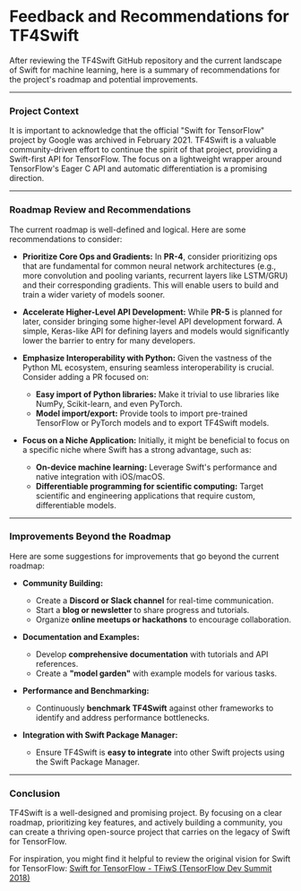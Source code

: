 # Feedback and Recommendations for TF4Swift

After reviewing the TF4Swift GitHub repository and the current landscape of Swift for machine learning, here is a summary of recommendations for the project's roadmap and potential improvements.

---

### Project Context

It is important to acknowledge that the official "Swift for TensorFlow" project by Google was archived in February 2021. TF4Swift is a valuable community-driven effort to continue the spirit of that project, providing a Swift-first API for TensorFlow. The focus on a lightweight wrapper around TensorFlow's Eager C API and automatic differentiation is a promising direction.

---

### Roadmap Review and Recommendations

The current roadmap is well-defined and logical. Here are some recommendations to consider:

* **Prioritize Core Ops and Gradients:** In **PR-4**, consider prioritizing ops that are fundamental for common neural network architectures (e.g., more convolution and pooling variants, recurrent layers like LSTM/GRU) and their corresponding gradients. This will enable users to build and train a wider variety of models sooner.

* **Accelerate Higher-Level API Development:** While **PR-5** is planned for later, consider bringing some higher-level API development forward. A simple, Keras-like API for defining layers and models would significantly lower the barrier to entry for many developers.

* **Emphasize Interoperability with Python:** Given the vastness of the Python ML ecosystem, ensuring seamless interoperability is crucial. Consider adding a PR focused on:
    * **Easy import of Python libraries:** Make it trivial to use libraries like NumPy, Scikit-learn, and even PyTorch.
    * **Model import/export:** Provide tools to import pre-trained TensorFlow or PyTorch models and to export TF4Swift models.

* **Focus on a Niche Application:** Initially, it might be beneficial to focus on a specific niche where Swift has a strong advantage, such as:
    * **On-device machine learning:** Leverage Swift's performance and native integration with iOS/macOS.
    * **Differentiable programming for scientific computing:** Target scientific and engineering applications that require custom, differentiable models.

---

### Improvements Beyond the Roadmap

Here are some suggestions for improvements that go beyond the current roadmap:

* **Community Building:**
    * Create a **Discord or Slack channel** for real-time communication.
    * Start a **blog or newsletter** to share progress and tutorials.
    * Organize **online meetups or hackathons** to encourage collaboration.

* **Documentation and Examples:**
    * Develop **comprehensive documentation** with tutorials and API references.
    * Create a **"model garden"** with example models for various tasks.

* **Performance and Benchmarking:**
    * Continuously **benchmark TF4Swift** against other frameworks to identify and address performance bottlenecks.

* **Integration with Swift Package Manager:**
    * Ensure TF4Swift is **easy to integrate** into other Swift projects using the Swift Package Manager.

---

### Conclusion

TF4Swift is a well-designed and promising project. By focusing on a clear roadmap, prioritizing key features, and actively building a community, you can create a thriving open-source project that carries on the legacy of Swift for TensorFlow.

For inspiration, you might find it helpful to review the original vision for Swift for TensorFlow:
[Swift for TensorFlow - TFiwS (TensorFlow Dev Summit 2018)](https://www.youtube.com/watch?v=Yze693W4MaU)